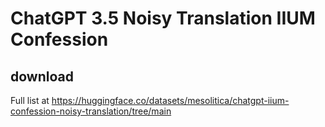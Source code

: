 # ChatGPT 3.5 Noisy Translation IIUM Confession

## download

Full list at https://huggingface.co/datasets/mesolitica/chatgpt-iium-confession-noisy-translation/tree/main